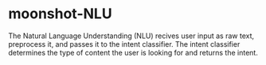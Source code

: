# moonshot-NLU
The Natural Language Understanding (NLU) recives user input as raw text, preprocess it, and passes it to the intent classifier.
The intent classifier determines the type of content the user is looking for and returns the intent.